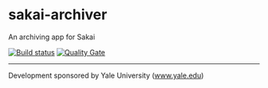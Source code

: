 # sakai-archiver
An archiving app for Sakai

[![Build status](https://travis-ci.org/steveswinsburg/sakai-archiver.svg?branch=master)](https://travis-ci.org/steveswinsburg/sakai-archiver) 
[![Quality Gate](https://sonarqube.com/api/badges/gate?key=org.sakaiproject.archiver:archiver)](https://sonarqube.com/dashboard/index/org.sakaiproject.archiver:archiver)

---
Development sponsored by Yale University (www.yale.edu)
